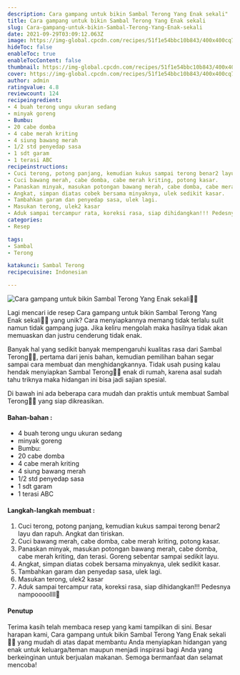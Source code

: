 ```yaml
---
description: Cara gampang untuk bikin Sambal Terong Yang Enak sekali"
title: Cara gampang untuk bikin Sambal Terong Yang Enak sekali
slug: Cara-gampang-untuk-bikin-Sambal-Terong-Yang-Enak-sekali
date: 2021-09-29T03:09:12.063Z
image: https://img-global.cpcdn.com/recipes/51f1e54bbc10b843/400x400cq70/photo.jpg
hideToc: false
enableToc: true
enableTocContent: false
thumbnail: https://img-global.cpcdn.com/recipes/51f1e54bbc10b843/400x400cq70/photo.jpg
cover: https://img-global.cpcdn.com/recipes/51f1e54bbc10b843/400x400cq70/photo.jpg
author: admin
ratingvalue: 4.8
reviewcount: 124
recipeingredient:
- 4 buah terong ungu ukuran sedang
- minyak goreng
- Bumbu:
- 20 cabe domba
- 4 cabe merah kriting
- 4 siung bawang merah
- 1/2 std penyedap sasa
- 1 sdt garam
- 1 terasi ABC
recipeinstructions:
- Cuci terong, potong panjang, kemudian kukus sampai terong benar2 layu dan rapuh. Angkat dan tiriskan.
- Cuci bawang merah, cabe domba, cabe merah kriting, potong kasar.
- Panaskan minyak, masukan potongan bawang merah, cabe domba, cabe merah kriting, dan terasi. Goreng sebentar sampai sedikit layu.
- Angkat, simpan diatas cobek bersama minyaknya, ulek sedikit kasar.
- Tambahkan garam dan penyedap sasa, ulek lagi.
- Masukan terong, ulek2 kasar
- Aduk sampai tercampur rata, koreksi rasa, siap dihidangkan!!! Pedesnya nampoooollll🤤
categories:
- Resep

tags:
- Sambal
- Terong

katakunci: Sambal Terong
recipecuisine: Indonesian

---
```


![Cara gampang untuk bikin Sambal Terong Yang Enak sekali👩‍🍳](https://img-global.cpcdn.com/recipes/51f1e54bbc10b843/400x400cq70/photo.jpg)

Lagi mencari ide resep Cara gampang untuk bikin Sambal Terong Yang Enak sekali👩‍🍳 yang unik? Cara menyiapkannya memang tidak terlalu sulit namun tidak gampang juga. Jika keliru mengolah maka hasilnya tidak akan memuaskan dan justru cenderung tidak enak.

Banyak hal yang sedikit banyak mempengaruhi kualitas rasa dari Sambal Terong👩‍🍳, pertama dari jenis bahan, kemudian pemilihan bahan segar sampai cara membuat dan menghidangkannya. Tidak usah pusing kalau hendak menyiapkan Sambal Terong👩‍🍳 enak di rumah, karena asal sudah tahu triknya maka hidangan ini bisa jadi sajian spesial.

Di bawah ini ada beberapa cara mudah dan praktis untuk membuat Sambal Terong👩‍🍳 yang siap dikreasikan.

<!--inarticleads1-->

#### Bahan-bahan :

- 4 buah terong ungu ukuran sedang
- minyak goreng
- Bumbu:
- 20 cabe domba
- 4 cabe merah kriting
- 4 siung bawang merah
- 1/2 std penyedap sasa
- 1 sdt garam
- 1 terasi ABC

<!--inarticleads2-->

#### Langkah-langkah membuat :

1. Cuci terong, potong panjang, kemudian kukus sampai terong benar2 layu dan rapuh. Angkat dan tiriskan.
1. Cuci bawang merah, cabe domba, cabe merah kriting, potong kasar.
1. Panaskan minyak, masukan potongan bawang merah, cabe domba, cabe merah kriting, dan terasi. Goreng sebentar sampai sedikit layu.
1. Angkat, simpan diatas cobek bersama minyaknya, ulek sedikit kasar.
1. Tambahkan garam dan penyedap sasa, ulek lagi.
1. Masukan terong, ulek2 kasar
1. Aduk sampai tercampur rata, koreksi rasa, siap dihidangkan!!! Pedesnya nampoooollll🤤

#### Penutup

Terima kasih telah membaca resep yang kami tampilkan di sini. Besar harapan kami, Cara gampang untuk bikin Sambal Terong Yang Enak sekali👩‍🍳 yang mudah di atas dapat membantu Anda menyiapkan hidangan yang enak untuk keluarga/teman maupun menjadi inspirasi bagi Anda yang berkeinginan untuk berjualan makanan. Semoga bermanfaat dan selamat mencoba!